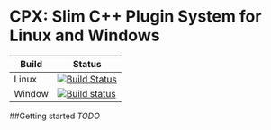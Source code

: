 # CPX: Slim C++ Plugin System for Linux and Windows

Build | Status
----- | ------
Linux | [![Build Status](https://travis-ci.org/matt-komm/CPX.svg?branch=master)](https://travis-ci.org/matt-komm/CPX)
Window | [![Build status](https://ci.appveyor.com/api/projects/status/eawd4ryap0164wk1?svg=true)](https://ci.appveyor.com/project/matt-komm/cpx)


##Getting started
*TODO*

